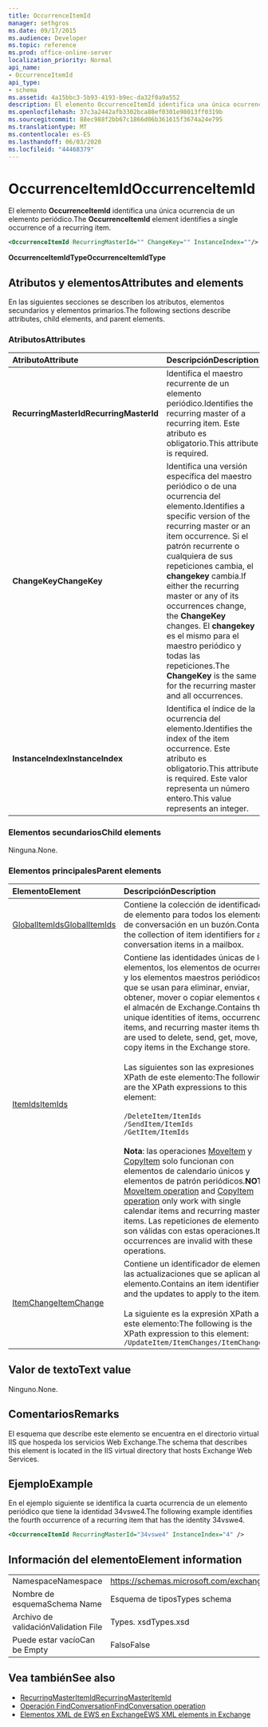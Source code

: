 ```yaml
---
title: OccurrenceItemId
manager: sethgros
ms.date: 09/17/2015
ms.audience: Developer
ms.topic: reference
ms.prod: office-online-server
localization_priority: Normal
api_name:
- OccurrenceItemId
api_type:
- schema
ms.assetid: 4a15bbc3-5b93-4193-b9ec-da32f0a9a552
description: El elemento OccurrenceItemId identifica una única ocurrencia de un elemento periódico.
ms.openlocfilehash: 37c3a2442afb3302bca88ef0301e98013ff0319b
ms.sourcegitcommit: 88ec988f2bb67c1866d06b361615f3674a24e795
ms.translationtype: MT
ms.contentlocale: es-ES
ms.lasthandoff: 06/03/2020
ms.locfileid: "44468379"
---
```

# <a name="occurrenceitemid"></a><span data-ttu-id="6f1b5-103">OccurrenceItemId</span><span class="sxs-lookup"><span data-stu-id="6f1b5-103">OccurrenceItemId</span></span>

<span data-ttu-id="6f1b5-104">El elemento **OccurrenceItemId** identifica una única ocurrencia de un elemento periódico.</span><span class="sxs-lookup"><span data-stu-id="6f1b5-104">The **OccurrenceItemId** element identifies a single occurrence of a recurring item.</span></span> 
  
```XML
<OccurrenceItemId RecurringMasterId="" ChangeKey="" InstanceIndex=""/>
```

<span data-ttu-id="6f1b5-105">**OccurrenceItemIdType**</span><span class="sxs-lookup"><span data-stu-id="6f1b5-105">**OccurrenceItemIdType**</span></span>

## <a name="attributes-and-elements"></a><span data-ttu-id="6f1b5-106">Atributos y elementos</span><span class="sxs-lookup"><span data-stu-id="6f1b5-106">Attributes and elements</span></span>

<span data-ttu-id="6f1b5-107">En las siguientes secciones se describen los atributos, elementos secundarios y elementos primarios.</span><span class="sxs-lookup"><span data-stu-id="6f1b5-107">The following sections describe attributes, child elements, and parent elements.</span></span>
  
### <a name="attributes"></a><span data-ttu-id="6f1b5-108">Atributos</span><span class="sxs-lookup"><span data-stu-id="6f1b5-108">Attributes</span></span>

|<span data-ttu-id="6f1b5-109">**Atributo**</span><span class="sxs-lookup"><span data-stu-id="6f1b5-109">**Attribute**</span></span>|<span data-ttu-id="6f1b5-110">**Descripción**</span><span class="sxs-lookup"><span data-stu-id="6f1b5-110">**Description**</span></span>|
|:-----|:-----|
|<span data-ttu-id="6f1b5-111">**RecurringMasterId**</span><span class="sxs-lookup"><span data-stu-id="6f1b5-111">**RecurringMasterId**</span></span> <br/> |<span data-ttu-id="6f1b5-112">Identifica el maestro recurrente de un elemento periódico.</span><span class="sxs-lookup"><span data-stu-id="6f1b5-112">Identifies the recurring master of a recurring item.</span></span> <span data-ttu-id="6f1b5-113">Este atributo es obligatorio.</span><span class="sxs-lookup"><span data-stu-id="6f1b5-113">This attribute is required.</span></span>  <br/> |
|<span data-ttu-id="6f1b5-114">**ChangeKey**</span><span class="sxs-lookup"><span data-stu-id="6f1b5-114">**ChangeKey**</span></span> <br/> |<span data-ttu-id="6f1b5-115">Identifica una versión específica del maestro periódico o de una ocurrencia del elemento.</span><span class="sxs-lookup"><span data-stu-id="6f1b5-115">Identifies a specific version of the recurring master or an item occurrence.</span></span> <span data-ttu-id="6f1b5-116">Si el patrón recurrente o cualquiera de sus repeticiones cambia, el **changekey** cambia.</span><span class="sxs-lookup"><span data-stu-id="6f1b5-116">If either the recurring master or any of its occurrences change, the **ChangeKey** changes.</span></span> <span data-ttu-id="6f1b5-117">El **changekey** es el mismo para el maestro periódico y todas las repeticiones.</span><span class="sxs-lookup"><span data-stu-id="6f1b5-117">The **ChangeKey** is the same for the recurring master and all occurrences.</span></span>  <br/> |
|<span data-ttu-id="6f1b5-118">**InstanceIndex**</span><span class="sxs-lookup"><span data-stu-id="6f1b5-118">**InstanceIndex**</span></span> <br/> |<span data-ttu-id="6f1b5-119">Identifica el índice de la ocurrencia del elemento.</span><span class="sxs-lookup"><span data-stu-id="6f1b5-119">Identifies the index of the item occurrence.</span></span> <span data-ttu-id="6f1b5-120">Este atributo es obligatorio.</span><span class="sxs-lookup"><span data-stu-id="6f1b5-120">This attribute is required.</span></span> <span data-ttu-id="6f1b5-121">Este valor representa un número entero.</span><span class="sxs-lookup"><span data-stu-id="6f1b5-121">This value represents an integer.</span></span>  <br/> |
   
### <a name="child-elements"></a><span data-ttu-id="6f1b5-122">Elementos secundarios</span><span class="sxs-lookup"><span data-stu-id="6f1b5-122">Child elements</span></span>

<span data-ttu-id="6f1b5-123">Ninguna.</span><span class="sxs-lookup"><span data-stu-id="6f1b5-123">None.</span></span>
  
### <a name="parent-elements"></a><span data-ttu-id="6f1b5-124">Elementos principales</span><span class="sxs-lookup"><span data-stu-id="6f1b5-124">Parent elements</span></span>

|<span data-ttu-id="6f1b5-125">**Elemento**</span><span class="sxs-lookup"><span data-stu-id="6f1b5-125">**Element**</span></span>|<span data-ttu-id="6f1b5-126">**Descripción**</span><span class="sxs-lookup"><span data-stu-id="6f1b5-126">**Description**</span></span>|
|:-----|:-----|
|[<span data-ttu-id="6f1b5-127">GlobalItemIds</span><span class="sxs-lookup"><span data-stu-id="6f1b5-127">GlobalItemIds</span></span>](globalitemids.md) <br/> |<span data-ttu-id="6f1b5-128">Contiene la colección de identificadores de elemento para todos los elementos de conversación en un buzón.</span><span class="sxs-lookup"><span data-stu-id="6f1b5-128">Contains the collection of item identifiers for all conversation items in a mailbox.</span></span>  <br/> |
|[<span data-ttu-id="6f1b5-129">ItemIds</span><span class="sxs-lookup"><span data-stu-id="6f1b5-129">ItemIds</span></span>](itemids.md) <br/> | <span data-ttu-id="6f1b5-130">Contiene las identidades únicas de los elementos, los elementos de ocurrencia y los elementos maestros periódicos que se usan para eliminar, enviar, obtener, mover o copiar elementos en el almacén de Exchange.</span><span class="sxs-lookup"><span data-stu-id="6f1b5-130">Contains the unique identities of items, occurrence items, and recurring master items that are used to delete, send, get, move, or copy items in the Exchange store.</span></span> <br/><br/><span data-ttu-id="6f1b5-131">Las siguientes son las expresiones XPath de este elemento:</span><span class="sxs-lookup"><span data-stu-id="6f1b5-131">The following are the XPath expressions to this element:</span></span> <br/><br/>  `/DeleteItem/ItemIds` <br/>  `/SendItem/ItemIds` <br/>  `/GetItem/ItemIds` <br/><br/><span data-ttu-id="6f1b5-132">**Nota**: las operaciones [MoveItem](moveitem-operation.md) y [CopyItem](copyitem-operation.md) solo funcionan con elementos de calendario únicos y elementos de patrón periódicos.</span><span class="sxs-lookup"><span data-stu-id="6f1b5-132">**NOTE**: [MoveItem operation](moveitem-operation.md) and [CopyItem operation](copyitem-operation.md) only work with single calendar items and recurring master items.</span></span> <span data-ttu-id="6f1b5-133">Las repeticiones de elementos no son válidas con estas operaciones.</span><span class="sxs-lookup"><span data-stu-id="6f1b5-133">Item occurrences are invalid with these operations.</span></span>           |
|[<span data-ttu-id="6f1b5-134">ItemChange</span><span class="sxs-lookup"><span data-stu-id="6f1b5-134">ItemChange</span></span>](itemchange.md) <br/> |<span data-ttu-id="6f1b5-135">Contiene un identificador de elemento y las actualizaciones que se aplican al elemento.</span><span class="sxs-lookup"><span data-stu-id="6f1b5-135">Contains an item identifier and the updates to apply to the item.</span></span><br/><br/> <span data-ttu-id="6f1b5-136">La siguiente es la expresión XPath a este elemento:</span><span class="sxs-lookup"><span data-stu-id="6f1b5-136">The following is the XPath expression to this element:</span></span>  <br/>  `/UpdateItem/ItemChanges/ItemChange[i]` <br/> |
   
## <a name="text-value"></a><span data-ttu-id="6f1b5-137">Valor de texto</span><span class="sxs-lookup"><span data-stu-id="6f1b5-137">Text value</span></span>

<span data-ttu-id="6f1b5-138">Ninguno.</span><span class="sxs-lookup"><span data-stu-id="6f1b5-138">None.</span></span>
  
## <a name="remarks"></a><span data-ttu-id="6f1b5-139">Comentarios</span><span class="sxs-lookup"><span data-stu-id="6f1b5-139">Remarks</span></span>

<span data-ttu-id="6f1b5-140">El esquema que describe este elemento se encuentra en el directorio virtual IIS que hospeda los servicios Web Exchange.</span><span class="sxs-lookup"><span data-stu-id="6f1b5-140">The schema that describes this element is located in the IIS virtual directory that hosts Exchange Web Services.</span></span>
  
## <a name="example"></a><span data-ttu-id="6f1b5-141">Ejemplo</span><span class="sxs-lookup"><span data-stu-id="6f1b5-141">Example</span></span>

<span data-ttu-id="6f1b5-142">En el ejemplo siguiente se identifica la cuarta ocurrencia de un elemento periódico que tiene la identidad 34vswe4.</span><span class="sxs-lookup"><span data-stu-id="6f1b5-142">The following example identifies the fourth occurrence of a recurring item that has the identity 34vswe4.</span></span>
  
```XML
<OccurrenceItemId RecurringMasterId="34vswe4" InstanceIndex="4" />
```

## <a name="element-information"></a><span data-ttu-id="6f1b5-143">Información del elemento</span><span class="sxs-lookup"><span data-stu-id="6f1b5-143">Element information</span></span>

|||
|:-----|:-----|
|<span data-ttu-id="6f1b5-144">Namespace</span><span class="sxs-lookup"><span data-stu-id="6f1b5-144">Namespace</span></span>  <br/> |https://schemas.microsoft.com/exchange/services/2006/types  <br/> |
|<span data-ttu-id="6f1b5-145">Nombre de esquema</span><span class="sxs-lookup"><span data-stu-id="6f1b5-145">Schema Name</span></span>  <br/> |<span data-ttu-id="6f1b5-146">Esquema de tipos</span><span class="sxs-lookup"><span data-stu-id="6f1b5-146">Types schema</span></span>  <br/> |
|<span data-ttu-id="6f1b5-147">Archivo de validación</span><span class="sxs-lookup"><span data-stu-id="6f1b5-147">Validation File</span></span>  <br/> |<span data-ttu-id="6f1b5-148">Types. xsd</span><span class="sxs-lookup"><span data-stu-id="6f1b5-148">Types.xsd</span></span>  <br/> |
|<span data-ttu-id="6f1b5-149">Puede estar vacío</span><span class="sxs-lookup"><span data-stu-id="6f1b5-149">Can be Empty</span></span>  <br/> |<span data-ttu-id="6f1b5-150">Falso</span><span class="sxs-lookup"><span data-stu-id="6f1b5-150">False</span></span>  <br/> |
   
## <a name="see-also"></a><span data-ttu-id="6f1b5-151">Vea también</span><span class="sxs-lookup"><span data-stu-id="6f1b5-151">See also</span></span>

- [<span data-ttu-id="6f1b5-152">RecurringMasterItemId</span><span class="sxs-lookup"><span data-stu-id="6f1b5-152">RecurringMasterItemId</span></span>](recurringmasteritemid.md)
- [<span data-ttu-id="6f1b5-153">Operación FindConversation</span><span class="sxs-lookup"><span data-stu-id="6f1b5-153">FindConversation operation</span></span>](findconversation-operation.md)
- [<span data-ttu-id="6f1b5-154">Elementos XML de EWS en Exchange</span><span class="sxs-lookup"><span data-stu-id="6f1b5-154">EWS XML elements in Exchange</span></span>](ews-xml-elements-in-exchange.md)

